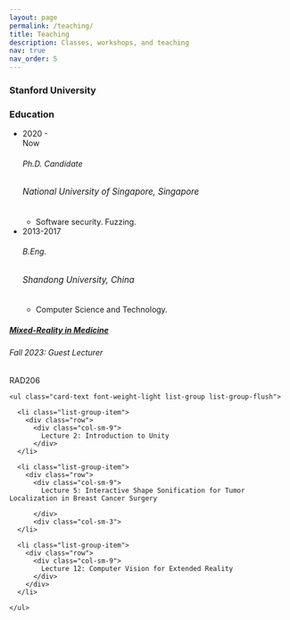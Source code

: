 ```yaml
---
layout: page
permalink: /teaching/
title: Teaching
description: Classes, workshops, and teaching
nav: true
nav_order: 5
---
```


<h3 class="mt-4">Stanford University</h3>

<div class="card mt-3 p-3"> <h3 class="card-title font-weight-medium">Education</h3> <div> <ul class="card-text font-weight-light list-group list-group-flush"> <li class="list-group-item"> <div class="row"> <div class="col-xs-2 cl-sm-2 col-md-2 text-center" style="width: 75px;"> <span class="badge font-weight-bold danger-color-dark text-uppercase align-middle" style="min-width: 75px;"> 2020 - Now </span> </div> <div class="col-xs-10 cl-sm-10 col-md-10 mt-2 mt-md-0"> <h6 class="title font-weight-bold ml-1 ml-md-4">Ph.D. Candidate</h6> <h6 class="ml-1 ml-md-4" style="font-size: 0.95rem;">National University of Singapore, Singapore</h6> <ul class="items"> <li> <span class="item">Software security. Fuzzing.</span> </li> </ul> </div> </div> </li> <li class="list-group-item"> <div class="row"> <div class="col-xs-2 cl-sm-2 col-md-2 text-center" style="width: 75px;"> <span class="badge font-weight-bold danger-color-dark text-uppercase align-middle" style="min-width: 75px;"> 2013-2017 </span> </div> <div class="col-xs-10 cl-sm-10 col-md-10 mt-2 mt-md-0"> <h6 class="title font-weight-bold ml-1 ml-md-4">B.Eng.</h6> <h6 class="ml-1 ml-md-4" style="font-size: 0.95rem;">Shandong University, China</h6> <ul class="items"> <li> <span class="item">Computer Science and Technology.</span> </li> </ul> </div> </div> </li> </ul> </div> </div>

<div class="card">
  <div class="p-3">
    <div class="row">
      <div class="col-sm-10">
        <h5 class="card-title"><a href="https://med.stanford.edu/immers/news/rad206.html" target="_blank" rel="noopener noreferrer">Mixed-Reality in Medicine</a></h5>
        <h6 class="card-subtitle font-italic">Fall 2023: Guest Lecturer</h6>
      </div>
      <div class="col-sm-2 text-sm-right">
        <span class="badge">
          RAD206
        </span>
      </div>
    </div>
    
    <ul class="card-text font-weight-light list-group list-group-flush">
      
      <li class="list-group-item">
        <div class="row">
          <div class="col-sm-9">
            Lecture 2: Introduction to Unity
          </div>
      </li>
      
      <li class="list-group-item">
        <div class="row">
          <div class="col-sm-9">
            Lecture 5: Interactive Shape Sonification for Tumor Localization in Breast Cancer Surgery

          </div>
          <div class="col-sm-3">
      </li>
      
      <li class="list-group-item">
        <div class="row">
          <div class="col-sm-9">
            Lecture 12: Computer Vision for Extended Reality
          </div>
        </div>
      </li>
      
    </ul>
    
  </div>
</div>